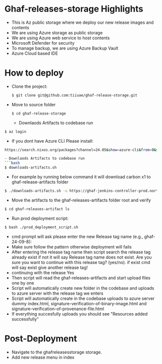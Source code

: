 # Ghaf-releases-storage Highlights
* This is Az public storage where we deploy our new release images and contents
* We are using Azure storage as public storage
* We are using Azure web service to host contents
* Microsoft Defender for security  
* To manage backup, we are using Azure Backup Vault 
* Azure Cloud based IDE

# How to deploy 
- Clone the project:
  ```bash
  $ git clone git@github.com:tiiuae/ghaf-release-storage.git
- Move to source folder
  ```bash
  $ cd ghaf-release-storage
  ```
  - Downlaods Artifacts to codebase run
```bash
$ az login
```
-  If you dont have Azure CLI Please install:
  ```bash
  https://search.nixos.org/packages?channel=24.05&show=azure-cli&from=0&size=1&sort=relevance&type=packages&query=azure-cli

- Downlaods Artifacts to codebase run
```bash
$ downloads-artifacts.sh
```
- For example by running below command it will download carbon x1 to ghaf-release-artifacts folder
```bash
$ ./downloads-artifacts.sh -u https://ghaf-jenkins-controller-prod.northeurope.cloudapp.azure.com/artifacts/ghaf-release-pipeline/build_7-commit_4ca7b66461f1bf4f423a3c0a8743a38736a56dcd/packages.x86_64-linux.lenovo-x1-carbon-gen11-debug/

```
- Move the artifacts to the ghaf-releases-artifacts folder root and verify
```bash
$ cd ghaf-releases-artifact ls
```
- Run prod deployment script:
```bash
$ bash ./prod_deployment_script.sh
```
- cmd prompt will ask please enter the new Release tag name (e.g., ghaf-24-09-8):
- Make sure follow the pattern otherwise deployment will fails
- After entering the release tag name then script search the release tag already exist if not it will say Release tag name does not exist. Are you sure you want to continue with this release tag? (yes/no). if exist cmd will say exist give another release tag!
- continuing with the release Yes
- Then script will read the ghaf-releases-artifacts and start upload files one by one
- Script will automatically create new folder in the codebase and uploads to azure server with the release tag we enters 
- Script will automatically create in the codebase uploads to azure server dummy index.html, signature-verification-of-binary-image.html and signature-verification-of-provenance-file.html
- If everything succesfully uploads you should see "Resources added successfully"


# Post-Deployment  

- Navigate to the ghafreleasesstorage storage.
- Add new release menu in index
